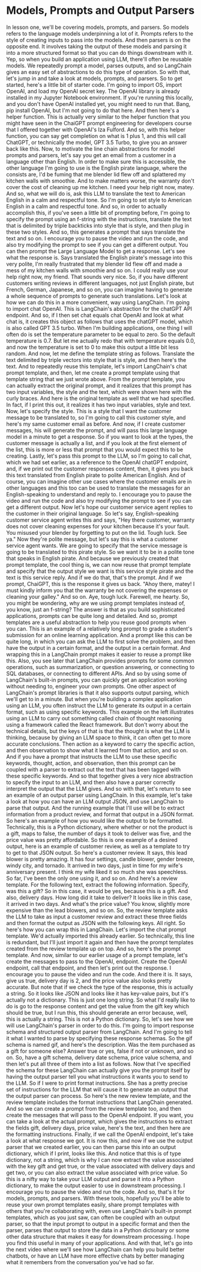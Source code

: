# Models, Prompts and Output Parsers

In lesson one, we'll be covering models, prompts, and parsers. So models refers to the language models underpinning a lot of it. Prompts refers to the style of creating inputs to pass into the models. And then parsers is on the opposite end. It involves taking the output of these models and parsing it into a more structured format so that you can do things downstream with it. Yep, so when you build an application using LLM, there'll often be reusable models. We repeatedly prompt a model, parses outputs, and so LangChain gives an easy set of abstractions to do this type of operation. So with that, let's jump in and take a look at models, prompts, and parsers. So to get started, here's a little bit of starter code. I'm going to import OS, import OpenAI, and load my OpenAI secret key. The OpenAI library is already installed in my Jupyter Notebook environment. If you're running this locally, and you don't have OpenAI installed yet, you might need to run that. Bang, pip install OpenAI, but I'm not going to do that here. And then here's a helper function. This is actually very similar to the helper function that you might have seen in the ChaiGPT prompt engineering for developers course that I offered together with OpenAI's Iza Fulford. And so, with this helper function, you can say get completion on what is 1 plus 1, and this will call ChatGPT, or technically the model, GPT 3.5 Turbo, to give you an answer back like this.  Now, to motivate the line chain abstractions for model prompts and parsers, let's say you get an email from a customer in a language other than English. In order to make sure this is accessible, the other language I'm going to use is the English pirate language, where the consists are, I'd be fuming that me blender lid flew off and splattered my kitchen walls with smoothie. And to make matters worse, the warranty don't cover the cost of cleaning up me kitchen. I need your help right now, matey. And so, what we will do is, ask this LLM to translate the text to American English in a calm and respectful tone. So I'm going to set style to American English in a calm and respectful tone. And so, in order to actually accomplish this, if you've seen a little bit of prompting before, I'm going to specify the prompt using an f-string with the instructions, translate the text that is delimited by triple backticks into style that is style, and then plug in these two styles. And so, this generates a prompt that says translate the text and so on. I encourage you to pause the video and run the code, and also try modifying the prompt to see if you can get a different output. You can then prompt the Large Language Model to get a response. Let's see what the response is. Says translated the English pirate's message into this very polite, I'm really frustrated that my blender lid flew off and made a mess of my kitchen walls with smoothie and so on. I could really use your help right now, my friend. That sounds very nice. So, if you have different customers writing reviews in different languages, not just English pirate, but French, German, Japanese, and so on, you can imagine having to generate a whole sequence of prompts to generate such translations. Let's look at how we can do this in a more convenient, way using LangChain. I'm going to import chat OpenAI. This is LangChain's abstraction for the chatGPT API endpoint.  And so, if I then set chat equals chat OpenAI and look at what chat is, it creates this object as follows that uses the chatGPT model, which is also called GPT 3.5 turbo.  When I'm building applications, one thing I will often do is set the temperature parameter to be equal to zero. So the default temperature is 0.7. But let me actually redo that with temperature equals 0.0, and now the temperature is set to 0 to make this output a little bit less random. And now, let me define the template string as follows. Translate the text delimited by triple vectors into style that is style, and then here's the text. And to repeatedly reuse this template, let's import LangChain's chat prompt template, and then, let me create a prompt template using that template string that we just wrote above. From the prompt template, you can actually extract the original prompt, and it realizes that this prompt has two input variables, the style and the text, which were shown here with the curly braces. And here is the original template as well that we had specified. In fact, if I print this out, it realizes it has two input variables, style and text. Now, let's specify the style. This is a style that I want the customer message to be translated to, so I'm going to call this customer style,  and here's my same customer email as before. And now, if I create customer messages, his will generate the prompt, and will pass this large language model in a minute to get a response. So if you want to look at the types, the customer message is actually a list, and if you look at the first element of the list, this is more or less that prompt that you would expect this to be creating. Lastly, let's pass this prompt to the LLM, so I'm going to call chat, which we had set earlier, as a reference to the OpenAI chatGPT endpoint, and, if we print out the customer responses content, then, it gives you back this text translated from English pirate to polite American English. And of course, you can imagine other use cases where the customer emails are in other languages and this too can be used to translate the messages for an English-speaking to understand and reply to. I encourage you to pause the video and run the code and also try modifying the prompt to see if you can get a different output. Now let's hope our customer service agent replies to the customer in their original language. So let's say, English-speaking customer service agent writes this and says, "Hey there customer, warranty does not cover cleaning expenses for your kitchen because it's your fault. You misused your blender by forgetting to put on the lid. Tough luck. See ya." Now they're polite message, but let's say this is what a customer service agent wants. We are going to specify that the service message is going to be translated to this pirate style. So we want it to be in a polite tone that speaks in English pirate. And because we previously created that prompt template, the cool thing is, we can now reuse that prompt template and specify that the output style we want is this service style pirate and the text is this service reply. And if we do that, that's the prompt. And if we prompt, ChaiGPT, this is the response it gives us back. "Ahoy there, matey! I must kindly inform you that the warranty be not covering the expenses or cleaning your galley." And so on. Aye, tough luck. Farewell, me hearty. So, you might be wondering, why are we using prompt templates instead of, you know, just an f-string? The answer is that as you build sophisticated applications, prompts can be quite long and detailed.  And so, prompt templates are a useful abstraction to help you reuse good prompts when you can. This is an example of a relatively long prompt to grade a student's submission for an online learning application. And a prompt like this can be quite long, in which you can ask the LLM to first solve the problem, and then have the output in a certain format, and the output in a certain format.  And wrapping this in a LangChain prompt makes it easier to reuse a prompt like this. Also, you see later that LangChain provides prompts for some common operations, such as summarization, or question answering, or connecting to SQL databases, or connecting to different APIs. And so by using some of LangChain's built-in prompts, you can quickly get an application working without needing to, engineer your own prompts. One other aspect of LangChain's prompt libraries is that it also supports output parsing, which we'll get to in a minute. But when you're building a complex application using an LLM, you often instruct the LLM to generate its output in a certain format, such as using specific keywords. This example on the left illustrates using an LLM to carry out something called chain of thought reasoning using a framework called the React framework. But don't worry about the technical details, but the keys of that is that the thought is what the LLM is thinking, because by giving an LLM space to think, it can often get to more accurate conclusions. Then action as a keyword to carry the specific action, and then observation to show what it learned from that action, and so on. And if you have a prompt that instructs the LLM to use these specific keywords, thought, action, and observation, then this prompt can be coupled with a parser to extract out the text that has been tagged with these specific keywords. And so that together gives a very nice abstraction to specify the input to an LLM, and then also have a parser correctly interpret the output that the LLM gives. And so with that, let's return to see an example of an output parser using LangChain. In this example, let's take a look at how you can have an LLM output JSON, and use LangChain to parse that output. And the running example that I'll use will be to extract information from a product review, and format that output in a JSON format. So here's an example of how you would like the output to be formatted.  Technically, this is a Python dictionary, where whether or not the product is a gift, maps to false, the number of days it took to deliver was five, and the price value was pretty affordable. So this is one example of a desired output, here is an example of customer review, as well as a template to try to get to that JSON output. So here's a customer review. It says, this lead blower is pretty amazing. It has four settings, candle blower, gender breeze, windy city, and tornado. It arrived in two days, just in time for my wife's anniversary present. I think my wife liked it so much she was speechless. So far, I've been the only one using it, and so on. And here's a review template. For the following text, extract the following information. Specify, was this a gift? So in this case, it would be yes, because this is a gift. And also, delivery days. How long did it take to deliver? It looks like in this case, it arrived in two days. And what's the price value? You know, slightly more expensive than the lead blowers, and so on. So, the review template asks the LLM to take as input a customer review and extract these three fields and then format the output as JSON with the following keys. All right. So here's how you can wrap this in LangChain. Let's import the chat prompt template. We'd actually imported this already earlier. So technically, this line is redundant, but I'll just import it again and then have the prompt templates created from the review template up on top. And so, here's the prompt template. And now, similar to our earlier usage of a prompt template, let's create the messages to pass to the OpenAI, endpoint. Create the OpenAI endpoint, call that endpoint, and then let's print out the response. I encourage you to pause the video and run the code. And there it is. It says, give us true, delivery day is 2, and the price value also looks pretty accurate. But note that if we check the type of the response, this is actually a string. So it looks like JSON and looks like it has key-value pairs, but it's actually not a dictionary. This is just one long string. So what I'd really like to do is go to the response content and get the value from the gift key which should be true, but I run this, this should generate an error because, well, this is actually a string. This is not a Python dictionary. So, let's see how we will use LangChain's parser in order to do this. I'm going to import response schema and structured output parser from LangChain. And I'm going to tell it what I wanted to parse by specifying these response schemas. So the gif schema is named gif, and here's the description. Was the item purchased as a gift for someone else? Answer true or yes, false if not or unknown, and so on. So, have a gift schema, delivery date schema, price value schema, and then let's put all three of them into a list as follows. Now that I've specified the schema for these LangChain can actually give you the prompt itself by having the output parser tell you what instructions it wants you to send to the LLM. So if I were to print format instructions. She has a pretty precise set of instructions for the LLM that will cause it to generate an output that the output parser can process. So here's the new review template, and the review template includes the format instructions that LangChain generated. And so we can create a prompt from the review template too, and then create the messages that will pass to the OpenAI endpoint. If you want, you can take a look at the actual prompt, which gives the instructions to extract the fields gift, delivery days, price value, here's the text, and then here are the formatting instructions. Finally, if we call the OpenAI endpoint, let's take a look at what response we got. It is now this, and now if we use the output parser that we created earlier, you can then parse this into an output dictionary, which if I print, looks like this. And notice that this is of type dictionary, not a string, which is why I can now extract the value associated with the key gift and get true, or the value associated with delivery days and get two, or you can also extract the value associated with price value. So this is a nifty way to take your LLM output and parse it into a Python dictionary, to make the output easier to use in downstream processing. I encourage you to pause the video and run the code. And so, that's it for models, prompts, and parsers. With these tools, hopefully you'll be able to reuse your own prompt templates easily, share prompt templates with others that you're collaborating with, even use LangChain's built-in prompt templates, which as you just saw, can often be coupled with an output parser, so that the input prompt to output in a specific format and then the parser, parses that output to store the data in a Python dictionary or some other data structure that makes it easy for downstream processing. I hope you find this useful in many of your applications. And with that, let's go into the next video where we'll see how LangChain can help you build better chatbots, or have an LLM have more effective chats by better managing what it remembers from the conversation you've had so far.
